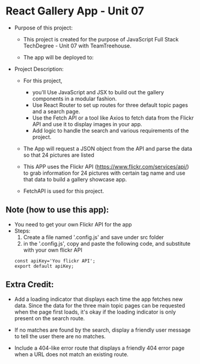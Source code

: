 # React Gallery App - Unit 07

- Purpose of this project: 

  - This project is created for the purpose of JavaScript Full Stack TechDegree - Unit 07 with TeamTreehouse. 
  
  - The app will be deployed to: 
  
  
- Project Description:
  - For this project, 
    - you'll Use JavaScript and JSX to build out the gallery components in a modular fashion.
    - Use React Router to set up routes for three default topic pages and a search page.
    - Use the Fetch API or a tool like Axios to fetch data from the Flickr API and use it to display images in your app.
    - Add logic to handle the search and various requirements of the project.
  
  - The App will request a JSON object from the API and parse the data so that 24 pictures are listed
  
  - This APP uses the Flickr API (https://www.flickr.com/services/api/) to grab information for 24 pictures with certain tag name and use 
  that data to build a gallery showcase app.
  
  - FetchAPI is used for this project.

Note (how to use this app): 
-
- You need to get your own Flickr API for the app 
- Steps:
    1. Create a file named '.config.js' and save under src folder
    2. in the '.config.js', copy and paste the following code, and substitute with your own flickr API
  ```
  const apiKey='You flickr API';
  export default apiKey;
  ```
  

Extra Credit:
-
- Add a loading indicator that displays each time the app fetches new data. Since the data for the three main topic pages can be requested when the page first loads, it's okay if the loading indicator is only present on the search route.
    
- If no matches are found by the search, display a friendly user message to tell the user there are no matches.
    
- Include a 404-like error route that displays a friendly 404 error page when a URL does not match an existing route.
